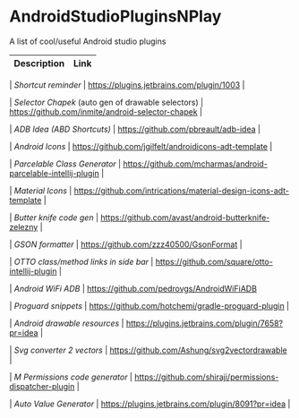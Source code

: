 # AndroidStudioPluginsNPlay
A list of cool/useful Android studio plugins

Description | Link
--- | ---

| *Shortcut reminder* | https://plugins.jetbrains.com/plugin/1003 | 

| *Selector Chapek* (auto gen of drawable selectors) | https://github.com/inmite/android-selector-chapek | 

| *ADB Idea (ABD Shortcuts)* | https://github.com/pbreault/adb-idea | 

| *Android Icons* | https://github.com/jgilfelt/androidicons-adt-template | 

| *Parcelable Class Generator* | https://github.com/mcharmas/android-parcelable-intellij-plugin | 

| *Material Icons* | https://github.com/intrications/material-design-icons-adt-template | 

| *Butter knife code gen* | https://github.com/avast/android-butterknife-zelezny | 

| *GSON formatter* | https://github.com/zzz40500/GsonFormat | 

| *OTTO class/method links in side bar* | https://github.com/square/otto-intellij-plugin | 

| *Android WiFi ADB* | https://github.com/pedrovgs/AndroidWiFiADB  

| *Proguard snippets* | https://github.com/hotchemi/gradle-proguard-plugin |  

| *Android drawable resources* | https://plugins.jetbrains.com/plugin/7658?pr=idea | 

| *Svg converter 2 vectors* | https://github.com/Ashung/svg2vectordrawable | 

| *M Permissions code generator* | https://github.com/shiraji/permissions-dispatcher-plugin | 

| *Auto Value Generator* | https://plugins.jetbrains.com/plugin/8091?pr=idea | 
